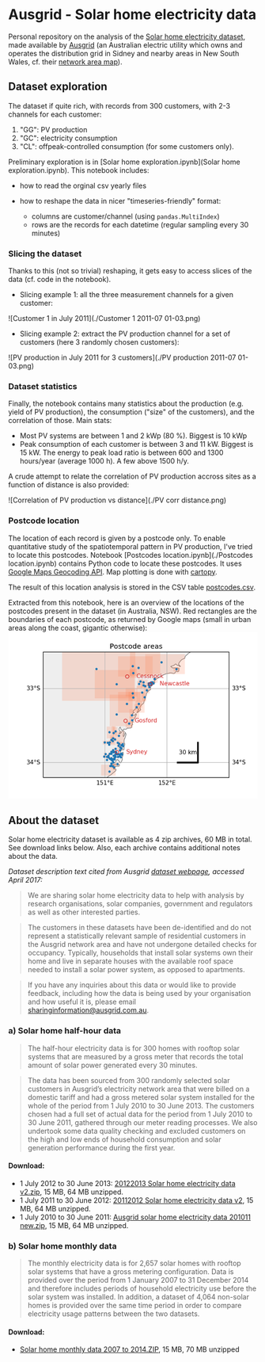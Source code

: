 # Ausgrid - Solar home electricity data

Personal repository on the analysis of the [Solar home electricity dataset](http://www.ausgrid.com.au/Common/About-us/Corporate-information/Data-to-share/Solar-home-electricity-data.aspx),
made available by [Ausgrid](http://www.ausgrid.com.au/)
(an Australian electric utility which owns and operates the distribution grid
in Sidney and nearby areas in New South Wales, cf. their [network area map](https://www.ausgrid.com.au/network_area)).

## Dataset exploration

The dataset if quite rich, with records from 300 customers, with 2-3 channels for each customer:

1. "GG": PV production
2. "GC": electricity consumption
3. "CL": offpeak-controlled consumption (for some customers only).

Preliminary exploration is in [Solar home exploration.ipynb](Solar home exploration.ipynb). This notebook includes:

* how to read the orginal csv yearly files
* how to reshape the data in nicer "timeseries-friendly" format:

  * columns are customer/channel (using `pandas.MultiIndex`)
  * rows are the records for each datetime (regular sampling every 30 minutes)


### Slicing the dataset

Thanks to this (not so trivial) reshaping, it gets easy to access slices of the data (cf. code in the notebook).

* Slicing example 1: all the three measurement channels for a given customer:

![Customer 1 in July 2011](./Customer 1 2011-07 01-03.png)

* Slicing example 2: extract the PV production channel for a set of customers (here 3 randomly chosen customers):

![PV production in July 2011 for 3 customers](./PV production 2011-07 01-03.png)


### Dataset statistics

Finally, the notebook contains many statistics about the production (e.g. yield of PV production), the consumption ("size" of the customers), and the correlation of those. Main stats:

* Most PV systems are between 1 and 2 kWp (80 %). Biggest is 10 kWp
* Peak consumption of each customer is between 3 and 11 kW. Biggest is 15 kW. The energy to peak load ratio is between 600 and 1300 hours/year (average 1000 h). A few above 1500 h/y.

A crude attempt to relate the correlation of PV production accross sites as a function of distance is also provided:


![Correlation of PV production vs distance](./PV corr distance.png)


### Postcode location

The location of each record is given by a postcode only.
To enable quantitative study of the spatiotemporal pattern in PV production,
I've tried to locate this postcodes.
Notebook [Postcodes location.ipynb](./Postcodes location.ipynb) contains
Python code to locate these postcodes.
It uses [Google Maps Geocoding API](https://developers.google.com/maps/documentation/geocoding/start).
Map plotting is done with [cartopy](http://scitools.org.uk/cartopy/).

The result of this location analysis is stored in the CSV table [postcodes.csv](postcodes/postcodes.csv).

Extracted from this notebook, here is an overview of the locations of the postcodes present in the dataset (in Australia, NSW).
Red rectangles are the boundaries of each postcode, as returned by Google maps
(small in urban areas along the coast, gigantic otherwise):
![Locations of the postcodes present in the dataset (in Australia, NSW)](./postcodes/postcode_bounds.png)

## About the dataset

Solar home electricity dataset is available as 4 zip archives, 60 MB in total.
See download links below.
Also, each archive contains additional notes about the data.

*Dataset description text cited from Ausgrid [dataset webpage](http://www.ausgrid.com.au/Common/About-us/Corporate-information/Data-to-share/Solar-home-electricity-data.aspx),
accessed April 2017:*

> We are sharing solar home electricity data to help with analysis by
> research organisations, solar companies, government and regulators as
> well as other interested parties.

> The customers in these datasets have been de-identified and do not
> represent a statistically relevant sample of residential customers in
> the Ausgrid network area and have not undergone detailed checks for
> occupancy. Typically, households that install solar systems own their
> home and live in separate houses with the available roof space needed to
> install a solar power system, as opposed to apartments.

> If you have any inquiries about this data or would like to provide
> feedback, including how the data is being used by your organisation and
> how useful it is, please email
> [sharinginformation@ausgrid.com.au](mailto:sharinginformation@ausgrid.com.au).

### a) Solar home half-hour data

> The half-hour electricity data is for 300 homes with rooftop solar
> systems that are measured by a gross meter that records the total amount
> of solar power generated every 30 minutes.

> The data has been sourced from 300 randomly selected solar customers in
> Ausgrid’s electricity network area that were billed on a domestic tariff
> and had a gross metered solar system installed for the whole of the
> period from 1 July 2010 to 30 June 2013. The customers chosen had a full
> set of actual data for the period from 1 July 2010 to 30 June 2011,
> gathered through our meter reading processes. We also undertook some
> data quality checking and excluded customers on the high and low ends of
> household consumption and solar generation performance during the first
> year.

#### Download:

* 1 July 2012 to 30 June 2013:
  [20122013 Solar home electricity data v2.zip](http://www.ausgrid.com.au/%7E/media/Files/About%20Us/Sharing%20Information/20122013%20Solar%20home%20electricity%20data%20v2.zip), 15 MB, 64 MB unzipped.
* 1 July 2011 to 30 June 2012:
  [20112012 Solar home electricity data v2](http://www.ausgrid.com.au/%7E/media/Files/About%20Us/Sharing%20Information/20112012%20Solar%20home%20electricity%20data%20v2.zip), 15 MB, 64 MB unzipped.
* 1 July 2010 to 30 June 2011:
  [Ausgrid solar home electricity data 201011 new.zip](http://www.ausgrid.com.au/%7E/media/Files/About%20Us/Sharing%20Information/Ausgrid%20solar%20home%20electricity%20data%20201011%20new.zip), 15 MB, 64 MB unzipped.

### b) Solar home monthly data

> The monthly electricity data is for 2,657 solar homes with rooftop solar
> systems that have a gross metering configuration. Data is provided over
> the period from 1 January 2007 to 31 December 2014 and therefore
> includes periods of household electricity use before the solar system
> was installed. In addition, a dataset of 4,064 non-solar homes is
> provided over the same time period in order to compare electricity usage
> patterns between the two datasets.

#### Download:

* [Solar home monthly data  2007 to 2014.ZIP](http://www.ausgrid.com.au/%7E/media/Files/About%20Us/Sharing%20Information/Solar%20home%20monthly%20data%20%202007%20to%202014.ZIP), 15 MB, 70 MB unzipped
